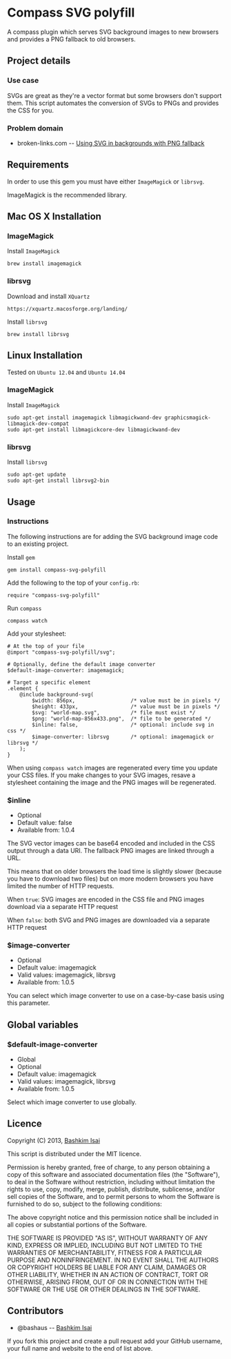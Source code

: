 # Compass SVG polyfill

A compass plugin which serves SVG background images to new browsers and 
provides a PNG fallback to old browsers.

## Project details

### Use case

SVGs are great as they're a vector format but some browsers don't support them. 
This script automates the conversion of SVGs to PNGs and provides the CSS for you.

### Problem domain

* broken-links.com -- [Using SVG in backgrounds with PNG fallback](http://www.broken-links.com/2010/06/14/using-svg-in-backgrounds-with-png-fallback/)

## Requirements

In order to use this gem you must have either `ImageMagick` or `librsvg`.

ImageMagick is the recommended library.

## Mac OS X Installation

### ImageMagick

Install `ImageMagick`

    brew install imagemagick

### librsvg

Download and install `XQuartz`

    https://xquartz.macosforge.org/landing/

Install `librsvg`

    brew install librsvg

## Linux Installation

Tested on `Ubuntu 12.04` and `Ubuntu 14.04`

### ImageMagick

Install `ImageMagick`

    sudo apt-get install imagemagick libmagickwand-dev graphicsmagick-libmagick-dev-compat
    sudo apt-get install libmagickcore-dev libmagickwand-dev

### librsvg

Install `librsvg`

    sudo apt-get update
    sudo apt-get install librsvg2-bin

## Usage

### Instructions

The following instructions are for adding the SVG background image code to an existing project. 

Install `gem`

    gem install compass-svg-polyfill

Add the following to the top of your `config.rb`:

    require "compass-svg-polyfill"

Run `compass`

    compass watch

Add your stylesheet:

    # At the top of your file
    @import "compass-svg-polyfill/svg";

    # Optionally, define the default image converter
    $default-image-converter: imagemagick;

    # Target a specific element
    .element {
        @include background-svg(
            $width: 856px,                  /* value must be in pixels */
            $height: 433px,                 /* value must be in pixels */
            $svg: "world-map.svg",          /* file must exist */
            $png: "world-map-856x433.png",  /* file to be generated */
            $inline: false,                 /* optional: include svg in css */
            $image-converter: librsvg       /* optional: imagemagick or librsvg */
        );
    }

When using `compass watch` images are regenerated every time you update your 
CSS files. If you make changes to your SVG images, resave a stylesheet 
containing the image and the PNG images will be regenerated.

### $inline

* Optional
* Default value: false
* Available from: 1.0.4

The SVG vector images can be base64 encoded and included in the CSS output 
through a data URI. The fallback PNG images are linked through a URL. 

This means that on older browsers the load time is slightly slower (because you 
have to download two files) but on more modern browsers you have limited the 
number of HTTP requests.

When `true`: SVG images are encoded in the CSS file and PNG images download via 
a separate HTTP request

When `false`: both SVG and PNG images are downloaded via a separate HTTP request


### $image-converter

* Optional
* Default value: imagemagick
* Valid values: imagemagick, librsvg
* Available from: 1.0.5

You can select which image converter to use on a case-by-case basis using this 
parameter.

## Global variables

### $default-image-converter

* Global
* Optional
* Default value: imagemagick
* Valid values: imagemagick, librsvg
* Available from: 1.0.5

Select which image converter to use globally.

## Licence

Copyright (C) 2013, [Bashkim Isai](http://www.bashkim.com.au)

This script is distributed under the MIT licence.

Permission is hereby granted, free of charge, to any person obtaining a copy of this software and associated documentation files (the "Software"), to deal in the Software without restriction, including without limitation the rights to use, copy, modify, merge, publish, distribute, sublicense, and/or sell copies of the Software, and to permit persons to whom the Software is furnished to do so, subject to the following conditions:

The above copyright notice and this permission notice shall be included in all copies or substantial portions of the Software.

THE SOFTWARE IS PROVIDED "AS IS", WITHOUT WARRANTY OF ANY KIND, EXPRESS OR IMPLIED, INCLUDING BUT NOT LIMITED TO THE WARRANTIES OF MERCHANTABILITY, FITNESS FOR A PARTICULAR PURPOSE AND NONINFRINGEMENT. IN NO EVENT SHALL THE AUTHORS OR COPYRIGHT HOLDERS BE LIABLE FOR ANY CLAIM, DAMAGES OR OTHER LIABILITY, WHETHER IN AN ACTION OF CONTRACT, TORT OR OTHERWISE, ARISING FROM, OUT OF OR IN CONNECTION WITH THE SOFTWARE OR THE USE OR OTHER DEALINGS IN THE SOFTWARE.

## Contributors

* @bashaus -- [Bashkim Isai](http://www.bashkim.com.au/)

If you fork this project and create a pull request add your GitHub username, your full name and website to the end of list above.
